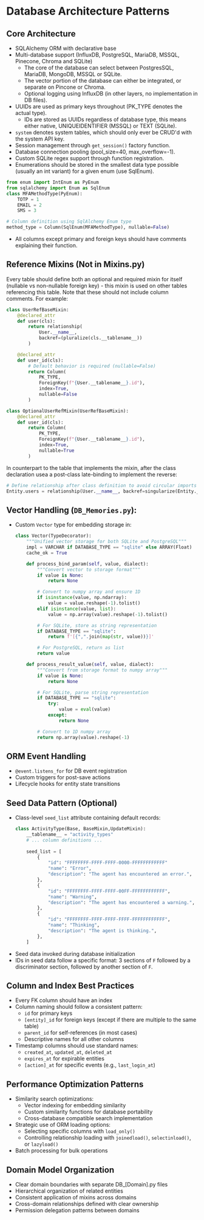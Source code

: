 # Database Architecture Patterns

## Core Architecture

- SQLAlchemy ORM with declarative base
- Multi-database support (InfluxDB, PostgreSQL, MariaDB, MSSQL, Pinecone, Chroma and SQLite)
  - The core of the database can select between PostgresSQL, MariaDB, MongoDB, MSSQL or SQLite.
  - The vector portion of the database can either be integrated, or separate on Pincone or Chroma.
  - Optional logging using InfluxDB (in other layers, no implementation in DB files). 
- UUIDs are used as primary keys throughout (PK_TYPE denotes the actual type).
  - IDs are stored as UUIDs regardless of database type, this means either native, UNIQUEIDENTIFIER (MSSQL) or TEXT (SQLite).
- `system` denotes system tables, which should only ever be CRUD'd with the system API key.
- Session management through `get_session()` factory function.
- Database connection pooling (pool_size=40, max_overflow=-1).
- Custom SQLite regex support through function registration.
- Enumerations should be stored in the smallest data type possible (usually an int variant) for a given enum (use SqlEnum).
```python
from enum import IntEnum as PyEnum
from sqlalchemy import Enum as SqlEnum
class MFAMethodType(PyEnum):
    TOTP = 1
    EMAIL = 2
    SMS = 3

# Column definition using SqlAlchemy Enum type
method_type = Column(SqlEnum(MFAMethodType), nullable=False)
```
- All columns except primary and foreign keys should have comments explaining their function.

## Reference Mixins (Not in Mixins.py)

Every table should define both an optional and required mixin for itself (nullable vs non-nullable foreign key) - this mixin is used on other tables referencing this table. Note that these should not include column comments. For example:

```python
class UserRefBaseMixin:
    @declared_attr
    def user(cls):
        return relationship(
            User.__name__,
            backref=(pluralize(cls.__tablename__))
        )

    @declared_attr
    def user_id(cls):
        # Default behavior is required (nullable=False)
        return Column(
            PK_TYPE, 
            ForeignKey(f"{User.__tablename__}.id"), 
            index=True, 
            nullable=False
        )

class OptionalUserRefMixin(UserRefBaseMixin):
    @declared_attr
    def user_id(cls):
        return Column(
            PK_TYPE,
            ForeignKey(f"{User.__tablename__}.id"),
            index=True,
            nullable=True 
        )
```
In counterpart to the table that implements the mixin, after the class declaration usea a post-class late-binding to implement the reverse:
```python
# Define relationship after class definition to avoid circular imports
Entity.users = relationship(User.__name__, backref=singularize(Entity.__tablename__))
```

## Vector Handling (`DB_Memories.py`):
- Custom `Vector` type for embedding storage in:
  ```python
  class Vector(TypeDecorator):
      """Unified vector storage for both SQLite and PostgreSQL"""
      impl = VARCHAR if DATABASE_TYPE == "sqlite" else ARRAY(Float)
      cache_ok = True

      def process_bind_param(self, value, dialect):
          """Convert vector to storage format"""
          if value is None:
              return None

          # Convert to numpy array and ensure 1D
          if isinstance(value, np.ndarray):
              value = value.reshape(-1).tolist()
          elif isinstance(value, list):
              value = np.array(value).reshape(-1).tolist()

          # For SQLite, store as string representation
          if DATABASE_TYPE == "sqlite":
              return f'[{",".join(map(str, value))}]'

          # For PostgreSQL, return as list
          return value

      def process_result_value(self, value, dialect):
          """Convert from storage format to numpy array"""
          if value is None:
              return None

          # For SQLite, parse string representation
          if DATABASE_TYPE == "sqlite":
              try:
                  value = eval(value)
              except:
                  return None

          # Convert to 1D numpy array
          return np.array(value).reshape(-1)
  ```

## ORM Event Handling

- `@event.listens_for` for DB event registration
- Custom triggers for post-save actions
- Lifecycle hooks for entity state transitions

## Seed Data Pattern (Optional)

- Class-level `seed_list` attribute containing default records:
  ```python
  class ActivityType(Base, BaseMixin,UpdateMixin):
      __tablename__ = "activity_types"
      # ... column definitions ...
      
      seed_list = [
          {
              "id": "FFFFFFFF-FFFF-FFFF-0000-FFFFFFFFFFFF"
              "name": "Error",
              "description": "The agent has encountered an error.",
          },
          {
              "id": "FFFFFFFF-FFFF-FFFF-00FF-FFFFFFFFFFFF",
              "name": "Warning",
              "description": "The agent has encountered a warning.",
          },
          {
              "id": "FFFFFFFF-FFFF-FFFF-FFFF-FFFFFFFFFFFF",
              "name": "Thinking",
              "description": "The agent is thinking.",
          },
      ]
  ```
- Seed data invoked during database initialization
- IDs in seed data follow a specific format: 3 sections of `F` followed by a discriminator section, followed by another section of `F`.

## Column and Index Best Practices

- Every FK column should have an index
- Column naming should follow a consistent pattern:
  - `id` for primary keys
  - `[entity]_id` for foreign keys (except if there are multiple to the same table)
  - `parent_id` for self-references (in most cases)
  - Descriptive names for all other columns
- Timestamp columns should use standard names:
  - `created_at`, `updated_at`, `deleted_at`
  - `expires_at` for expirable entities
  - `[action]_at` for specific events (e.g., `last_login_at`)

## Performance Optimization Patterns

- Similarity search optimizations:
  - Vector indexing for embedding similarity
  - Custom similarity functions for database portability
  - Cross-database compatible search implementation
- Strategic use of ORM loading options:
  - Selecting specific columns with `load_only()`
  - Controlling relationship loading with `joinedload()`, `selectinload()`, or `lazyload()`
- Batch processing for bulk operations

## Domain Model Organization

- Clear domain boundaries with separate DB_[Domain].py files
- Hierarchical organization of related entities
- Consistent application of mixins across domains
- Cross-domain relationships defined with clear ownership
- Permission delegation patterns between domains
